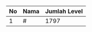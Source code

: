 | No | Nama            | Jumlah Level |
|----|-----------------|--------------|
| 1  | #    |    1797        |
